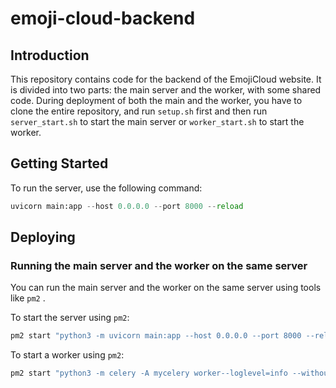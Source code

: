 
# emoji-cloud-backend

## Introduction

This repository contains code for the backend of the EmojiCloud website. It is divided into two parts: the main server and the worker, with some shared code. During deployment of both the main and the worker, you have to clone the entire repository, and run `setup.sh` first and then run `server_start.sh` to start the main server or `worker_start.sh` to start the worker.

## Getting Started

To run the server, use the following command:

```python
uvicorn main:app --host 0.0.0.0 --port 8000 --reload
```

## Deploying

### Running the main server and the worker on the same server

You can run the main server and the worker on the same server using tools like `pm2` .

To start the server using `pm2`:

```bash
pm2 start "python3 -m uvicorn main:app --host 0.0.0.0 --port 8000 --reload"
```

To start a worker using `pm2`:

```bash
pm2 start "python3 -m celery -A mycelery worker--loglevel=info --without-heartbeat --without-gossip --without-mingle --concurrency 4" --name celery
```
